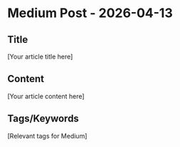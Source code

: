 # Medium Post - 2026-04-13

## Title
[Your article title here]

## Content
[Your article content here]

## Tags/Keywords
[Relevant tags for Medium]
